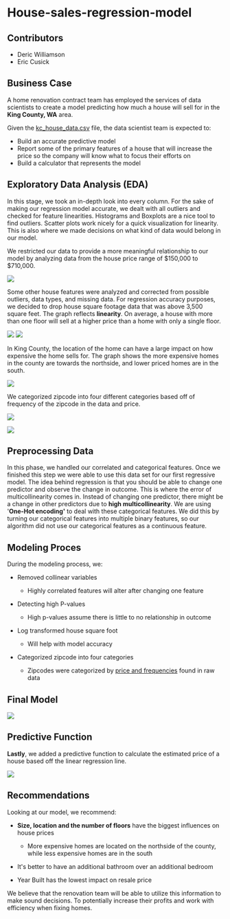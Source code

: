 # House-sales-regression-model
## Contributors 
- Deric Williamson
- Eric Cusick

## Business Case
A home renovation contract team has employed the services of data scientists to create a model predicting how much a house will sell for in the **King County, WA** area. 

Given the [kc_house_data.csv](https://github.com/Deric-Williamson/house-sales-regression-model/blob/main/data/kc_house_data.csv) file, the data scientist team is expected to:

- Build an accurate predictive model
- Report some of the primary features of a house that will increase the price so the company will know what to focus their efforts on
- Build a calculator that represents the model

## Exploratory Data Analysis (EDA)
In this stage, we took an in-depth look into every column. For the sake of making our regression model accurate, we dealt with all outliers and checked for feature linearities. Histograms and Boxplots are a nice tool to find outliers. Scatter plots work nicely for a quick visualization for linearity. This is also where we made decisions on what kind of data would belong in our model. 

We restricted our data to provide a more meaningful relationship to our model by analyzing data from the house price range of $150,000 to $710,000.

![](images/Price_Histogram_Boxplot.PNG)

Some other house features were analyzed and corrected from possible outliers, data types, and missing data. For regression accuracy purposes, we decided to drop house square footage data that was above 3,500 square feet. The graph reflects **linearity**. On average, a house with more than one floor will sell at a higher price than a home with only a single floor. 

![](images/Square_Footage_Scatterplot.PNG)
![](images/Average_PriceperFloor.PNG)

In King County, the location of the home can have a large impact on how expensive the home sells for. The graph shows the more expensive homes in the county are towards the northside, and lower priced homes are in the south. 

![](images/Zipcode_Scatterplot.PNG)

We categorized zipcode into four different categories based off of frequency of the zipcode in the data and price.

![](images/Zipcode_Pic1.PNG)

![](images/Zipcode_pic2.PNG)

## Preprocessing Data 
In this phase, we handled our correlated and categorical features. Once we finished this step we were able to use this data set for our first regressive model. The idea behind regression is that you should be able to change one predictor and observe the change in outcome. This is where the error of multicollinearity comes in. Instead of changing one predictor, there might be a change in other predictors due to **high multicollinearity**. We are using '**One-Hot encoding'** to deal with these categorical features. We did this by turning our categorical features into multiple binary features, so our algorithm did not use our categorical features as a continuous feature.


## Modeling Proces
During the modeling process, we:
- Removed collinear variables  
  * Highly correlated features will alter after changing one feature

- Detecting high P-values  
  * High p-values assume there is little to no relationship in outcome

- Log transformed house square foot 
  * Will help with model accuracy

- Categorized zipcode into four categories
  * Zipcodes were categorized by <ins>price and frequencies</ins> found in raw data




## Final Model
![](images/PP_Slide_Final_Model.PNG)


## Predictive Function
**Lastly**, we added a predictive function to calculate the estimated price of a house based off the linear regression line.

![](images/Caculator.PNG)

## Recommendations
Looking at our model, we recommend:

- **Size, location and the number of floors** have the biggest influences on house prices
  * More expensive homes are located on the northside of the county, while less expensive homes are in the south

- It's better to have an additional bathroom over an additional bedroom

- Year Built has the lowest impact on resale price

We believe that the renovation team will be able to utilize this information to make sound decisions. To potentially increase their profits and work with efficiency when fixing homes.




